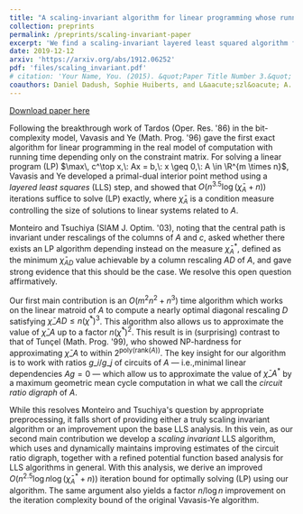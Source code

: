```yaml
---
title: "A scaling-invariant algorithm for linear programming whose running time depends only on the constraint matrix"
collection: preprints 
permalink: /preprints/scaling-invariant-paper
excerpt: 'We find a scaling-invariant layered least squared algorithm for linear programming'
date: 2019-12-12
arxiv: 'https://arxiv.org/abs/1912.06252'
pdf: 'files/scaling_invariant.pdf'
# citation: 'Your Name, You. (2015). &quot;Paper Title Number 3.&quot; <i>Journal 1</i>. 1(3).'
coauthors: Daniel Dadush, Sophie Huiberts, and L&aacute;szl&oacute; A. V&eacute;gh 
---
```


[Download paper here](https://arxiv.org/abs/1912.06252)

Following the breakthrough work of Tardos (Oper. Res. '86) in the bit-complexity
model, Vavasis and Ye (Math. Prog. '96) gave the first exact algorithm for
linear programming in the real model of computation with running time depending
only on the constraint matrix. For solving a linear program (LP)
$\max\, c^\top x,\:  Ax = b,\:  x \geq 0,\:  A \in \R^{m \times n}$, Vavasis and Ye
developed a primal-dual interior point method using a _layered least
squares_ (LLS) step, and showed that $O(n^{3.5} \log
(\bar{\chi}_A+n))$ iterations suffice to solve (LP) exactly, where $\bar{\chi}_A$ is a condition measure
controlling the size of solutions to linear systems related to $A$. 

Monteiro and Tsuchiya (SIAM J. Optim. '03), noting that the central path is
invariant under rescalings of the columns of $A$ and $c$, asked whether there
exists an LP algorithm depending instead on the measure $\bar{\chi}^\ast_A$,
defined as the minimum $\bar{\chi}_{AD}$ value achievable by a column rescaling $AD$ of
$A$, and gave strong evidence that this should be the case. We resolve
this open question affirmatively. 

Our first main contribution is an $O(m^2 n^2 + n^3)$ time algorithm which works
on the linear matroid of $A$ to compute a nearly optimal diagonal
rescaling $D$ satisfying $\bar{\chi}\_{AD} \leq n(\bar{\chi}^\ast)^3$. This
algorithm also allows us to approximate the value of $\bar{\chi}\_A$ up to a
factor $n (\bar{\chi}^\ast)^2$. This result is in (surprising) contrast to that of
Tun&ccedil;el (Math.  Prog. '99), who showed NP-hardness for approximating
$\bar{\chi}\_A$ to within $2^{\mathrm{poly}(\mathrm{rank}(A))}$. The key insight for
our algorithm is to work with ratios $g\_i/g\_j$ of circuits of $A$ &mdash; i.e.,minimal linear dependencies $Ag=0$ &mdash; which allow us to approximate the
value of $\bar{\chi}\_A^\ast$ by a maximum geometric mean cycle computation in what we
call the _circuit ratio digraph_ of $A$.   

While this resolves Monteiro and Tsuchiya's question by appropriate
preprocessing, it falls short of providing either a truly scaling invariant
algorithm or an improvement upon the base LLS analysis. In this vein, as our
second main contribution we develop a _scaling invariant_ LLS algorithm,
which uses and dynamically maintains improving estimates of the circuit ratio
digraph, together with a refined potential function based analysis for LLS
algorithms in general. With this analysis, we derive an improved $O(n^{2.5} \log
n\log (\bar{\chi}^\ast_A+n))$ iteration bound for optimally solving (LP) using
our algorithm. The same argument also yields a factor $n/\log n$ improvement on the
iteration complexity bound of the original Vavasis-Ye algorithm.
